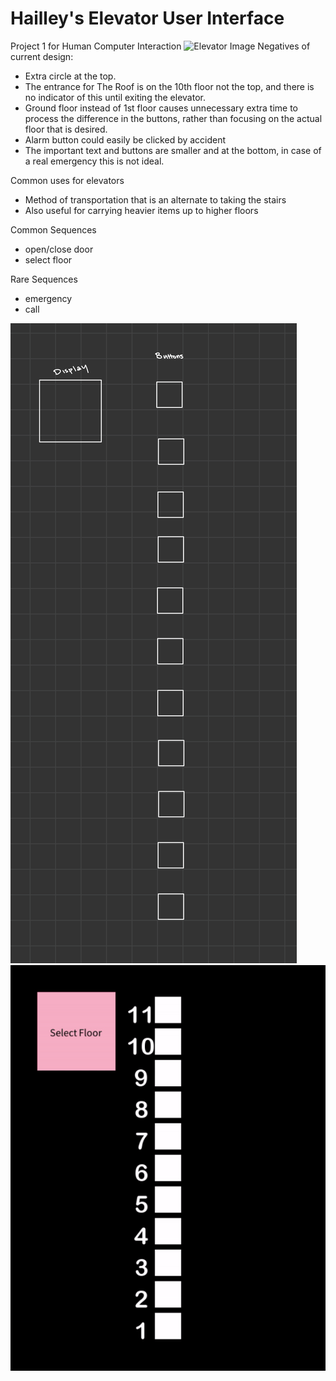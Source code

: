 # Hailley's Elevator User Interface
Project 1 for Human Computer Interaction
![Elevator Image](https://github.com/hailley-kane/p1_Hailley_Kane/blob/main/Images/elevator_image.jpg)
Negatives of current design:
- Extra circle at the top.
- The entrance for The Roof is on the 10th floor not the top, and there is no indicator of this until exiting the elevator.
- Ground floor instead of 1st floor causes unnecessary extra time to process the difference in the buttons, rather than focusing on the actual floor that is desired.
- Alarm button could easily be clicked by accident
- The important text and buttons are smaller and at the bottom, in case of a real emergency this is not ideal.

Common uses for elevators
- Method of transportation that is an alternate to taking the stairs
- Also useful for carrying heavier items up to higher floors

Common Sequences
- open/close door
- select floor

Rare Sequences
- emergency
- call

![Elevator Prototype](https://github.com/hailley-kane/p1_Hailley_Kane/blob/main/Images/p1_prototype.png)
![Elevator Gif](https://github.com/hailley-kane/p1_Hailley_Kane/blob/main/Images/p1_interface_gif.gif)
